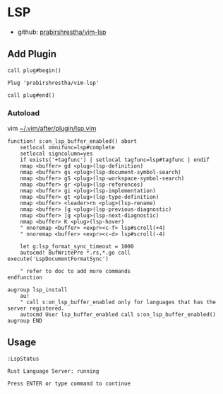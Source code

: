 # LSP

- github: [prabirshrestha/vim-lsp](https://github.com/prabirshrestha/vim-lsp)

## Add Plugin

```vim
call plug#begin()

Plug 'prabirshrestha/vim-lsp'

call plug#end()
```

### Autoload

vim [~/.vim/after/plugin/lsp.vim](../../after/plugin/lsp.vim)

```vim
function! s:on_lsp_buffer_enabled() abort
    setlocal omnifunc=lsp#complete
    setlocal signcolumn=yes
    if exists('+tagfunc') | setlocal tagfunc=lsp#tagfunc | endif
    nmap <buffer> gd <plug>(lsp-definition)
    nmap <buffer> gs <plug>(lsp-document-symbol-search)
    nmap <buffer> gS <plug>(lsp-workspace-symbol-search)
    nmap <buffer> gr <plug>(lsp-references)
    nmap <buffer> gi <plug>(lsp-implementation)
    nmap <buffer> gt <plug>(lsp-type-definition)
    nmap <buffer> <leader>rn <plug>(lsp-rename)
    nmap <buffer> [g <plug>(lsp-previous-diagnostic)
    nmap <buffer> ]g <plug>(lsp-next-diagnostic)
    nmap <buffer> K <plug>(lsp-hover)
    " nnoremap <buffer> <expr><c-f> lsp#scroll(+4)
    " nnoremap <buffer> <expr><c-d> lsp#scroll(-4)

    let g:lsp_format_sync_timeout = 1000
    autocmd! BufWritePre *.rs,*.go call execute('LspDocumentFormatSync')
    
    " refer to doc to add more commands
endfunction

augroup lsp_install
    au!
    " call s:on_lsp_buffer_enabled only for languages that has the server registered.
    autocmd User lsp_buffer_enabled call s:on_lsp_buffer_enabled()
augroup END
```

## Usage

```vim
:LspStatus
```

```log
Rust Language Server: running

Press ENTER or type command to continue
```

